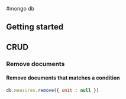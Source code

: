 #mongo db

## Getting started

## CRUD


### Remove documents
#### Remove documents that matches a condition
```javascript
db.measures.remove({ unit : null })
```